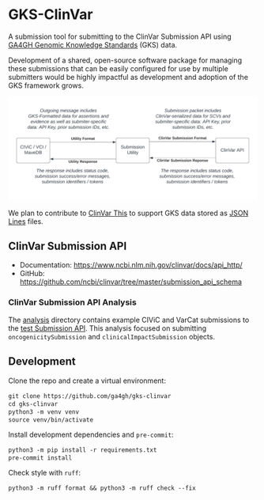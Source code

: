 # GKS-ClinVar

A submission tool for submitting to the ClinVar Submission API using [GA4GH Genomic
Knowledge Standards](https://www.ga4gh.org/work_stream/genomic-knowledge-standards/)
(GKS) data.

Development of a shared, open-source software package for managing these submissions
that can be easily configured for use by multiple submitters would be highly impactful
as development and adoption of the GKS framework grows.

![image](./misc/images/GKS-ClinVar%20submission%20overview.png)

We plan to contribute to [ClinVar This](https://github.com/varfish-org/clinvar-this) to
support GKS data stored as [JSON Lines](https://jsonlines.org/) files.

## ClinVar Submission API

* Documentation: <https://www.ncbi.nlm.nih.gov/clinvar/docs/api_http/>
* GitHub: <https://github.com/ncbi/clinvar/tree/master/submission_api_schema>

### ClinVar Submission API Analysis

The [analysis](./analysis/) directory contains example CIViC and VarCat submissions to the [test Submission API](https://submit.ncbi.nlm.nih.gov/apitest/v1/submissions). This analysis focused on submitting `oncogenicitySubmission` and `clinicalImpactSubmission` objects.

## Development

Clone the repo and create a virtual environment:

```shell
git clone https://github.com/ga4gh/gks-clinvar
cd gks-clinvar
python3 -m venv venv
source venv/bin/activate
```

Install development dependencies and `pre-commit`:

```shell
python3 -m pip install -r requirements.txt
pre-commit install
```

Check style with `ruff`:

```shell
python3 -m ruff format && python3 -m ruff check --fix
```
